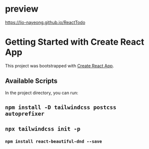 # preview

https://lio-nayeong.github.io/ReactTodo

# Getting Started with Create React App

This project was bootstrapped with [Create React App](https://github.com/facebook/create-react-app).

## Available Scripts

In the project directory, you can run:

## `npm install -D tailwindcss postcss autoprefixer`

## `npx tailwindcss init -p`

### `npm install react-beautiful-dnd --save`

